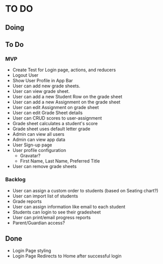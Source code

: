 # TO DO

## Doing

## To Do

### MVP

- Create Test for Login page, actions, and reducers
- Logout User
- Show User Profile in App Bar
- User can add new grade sheets.
- User can view grade sheet.
- User can add a new Student Row on the grade sheet
- User can add a new Assignment on the grade sheet
- User can edit Assignment on grade sheet
- User can edit Grade Sheet details
- User can CRUD scores to user-assignment
- Grade sheet calculates a student's score
- Grade sheet uses default letter grade
- Admin can view all users
- Admin can view app data
- User Sign-up page
- User profile configuration
  - Gravatar?
  - First Name, Last Name, Preferred Title
- User can remove grade sheets

### Backlog
- User can assign a custom order to students (based on Seating chart?)
- User can import list of students
- Grade reports
- User can assign information like email to each student
- Students can login to see their gradesheet
- User can print/email progress reports
- Parent/Guardian access?

## Done

- Login Page styling
- Login Page Redirects to Home after successful login
